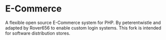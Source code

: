 E-Commerce
==========

A flexible open source E-Commerce system for PHP. By peterentwistle and adapted by Rover656 to enable custom login systems.
This fork is intended for software distribution stores.
